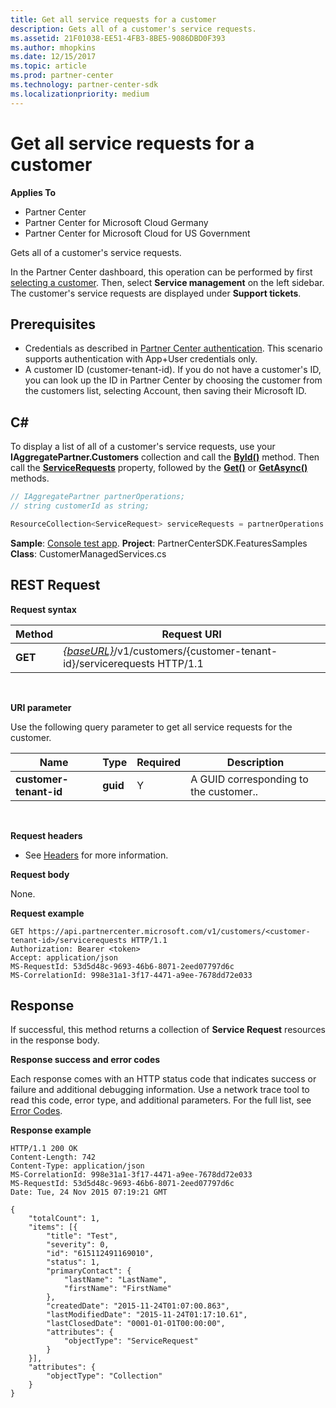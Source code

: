 ```yaml
---
title: Get all service requests for a customer
description: Gets all of a customer's service requests.
ms.assetid: 21F01038-EE51-4FB3-8BE5-9086DBD0F393
ms.author: mhopkins
ms.date: 12/15/2017
ms.topic: article
ms.prod: partner-center
ms.technology: partner-center-sdk
ms.localizationpriority: medium
---
```


# Get all service requests for a customer


**Applies To**

-   Partner Center
-   Partner Center for Microsoft Cloud Germany
-   Partner Center for Microsoft Cloud for US Government

Gets all of a customer's service requests.

In the Partner Center dashboard, this operation can be performed by first [selecting a customer](get-a-customer-by-name.md). Then, select **Service management** on the left sidebar. The customer's service requests are displayed under **Support tickets**.

## <span id="Prerequisites"></span><span id="prerequisites"></span><span id="PREREQUISITES"></span>Prerequisites


-   Credentials as described in [Partner Center authentication](partner-center-authentication.md). This scenario supports authentication with App+User credentials only.
-   A customer ID (customer-tenant-id). If you do not have a customer's ID, you can look up the ID in Partner Center by choosing the customer from the customers list, selecting Account, then saving their Microsoft ID.

## <span id="C_"></span><span id="c_"></span>C#


To display a list of all of a customer's service requests, use your **IAggregatePartner.Customers** collection and call the [**ById()**](https://docs.microsoft.com/dotnet/api/microsoft.store.partnercenter.customers.icustomercollection.byid) method. Then call the [**ServiceRequests**](https://docs.microsoft.com/dotnet/api/microsoft.store.partnercenter.customers.icustomer.servicerequests) property, followed by the [**Get()**](https://docs.microsoft.com/dotnet/api/microsoft.store.partnercenter.servicerequests.iservicerequestcollection.get) or [**GetAsync()**](https://docs.microsoft.com/dotnet/api/microsoft.store.partnercenter.servicerequests.iservicerequestcollection.getasync) methods.

``` csharp
// IAggregatePartner partnerOperations;
// string customerId as string;

ResourceCollection<ServiceRequest> serviceRequests = partnerOperations.Customers.ById(customerId).ServiceRequests.Get();
```

**Sample**: [Console test app](console-test-app.md). **Project**: PartnerCenterSDK.FeaturesSamples **Class**: CustomerManagedServices.cs

## <span id="REST_Request"></span><span id="rest_request"></span><span id="REST_REQUEST"></span>REST Request


**Request syntax**

| Method  | Request URI                                                                                            |
|---------|--------------------------------------------------------------------------------------------------------|
| **GET** | [*{baseURL}*](partner-center-rest-urls.md)/v1/customers/{customer-tenant-id}/servicerequests HTTP/1.1 |

 

**URI parameter**

Use the following query parameter to get all service requests for the customer.

| Name                   | Type     | Required | Description                            |
|------------------------|----------|----------|----------------------------------------|
| **customer-tenant-id** | **guid** | Y        | A GUID corresponding to the customer.. |

 

**Request headers**

-   See [Headers](headers.md) for more information.

**Request body**

None.

**Request example**

```http
GET https://api.partnercenter.microsoft.com/v1/customers/<customer-tenant-id>/servicerequests HTTP/1.1
Authorization: Bearer <token>
Accept: application/json
MS-RequestId: 53d5d48c-9693-46b6-8071-2eed07797d6c
MS-CorrelationId: 998e31a1-3f17-4471-a9ee-7678dd72e033
```

## <span id="Response"></span><span id="response"></span><span id="RESPONSE"></span>Response


If successful, this method returns a collection of **Service Request** resources in the response body.

**Response success and error codes**

Each response comes with an HTTP status code that indicates success or failure and additional debugging information. Use a network trace tool to read this code, error type, and additional parameters. For the full list, see [Error Codes](error-codes.md).

**Response example**

```http
HTTP/1.1 200 OK
Content-Length: 742
Content-Type: application/json
MS-CorrelationId: 998e31a1-3f17-4471-a9ee-7678dd72e033
MS-RequestId: 53d5d48c-9693-46b6-8071-2eed07797d6c
Date: Tue, 24 Nov 2015 07:19:21 GMT

{
    "totalCount": 1,
    "items": [{
        "title": "Test",
        "severity": 0,
        "id": "615112491169010",
        "status": 1,
        "primaryContact": {
            "lastName": "LastName",
            "firstName": "FirstName"
        },
        "createdDate": "2015-11-24T01:07:00.863",
        "lastModifiedDate": "2015-11-24T01:17:10.61",
        "lastClosedDate": "0001-01-01T00:00:00",
        "attributes": {
            "objectType": "ServiceRequest"
        }
    }],
    "attributes": {
        "objectType": "Collection"
    }
}
```

 

 





